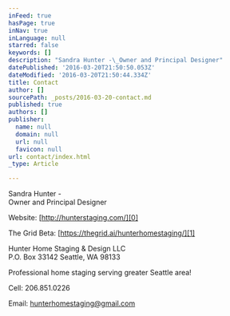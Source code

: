 ```yaml
---
inFeed: true
hasPage: true
inNav: true
inLanguage: null
starred: false
keywords: []
description: "Sandra Hunter -\_Owner and Principal Designer"
datePublished: '2016-03-20T21:50:50.053Z'
dateModified: '2016-03-20T21:50:44.334Z'
title: Contact
author: []
sourcePath: _posts/2016-03-20-contact.md
published: true
authors: []
publisher:
  name: null
  domain: null
  url: null
  favicon: null
url: contact/index.html
_type: Article

---
```

Sandra Hunter -   
Owner and Principal Designer

Website: [http://hunterstaging.com/][0]

The Grid Beta: [https://thegrid.ai/hunterhomestaging/][1]

Hunter Home Staging & Design LLC  
P.O. Box 33142 Seattle, WA 98133

Professional home staging serving greater Seattle area!

Cell: 206.851.0226

Email: hunterhomestaging@gmail.com

[0]: http://hunterstaging.com/
[1]: https://thegrid.ai/hunterhomestaging/